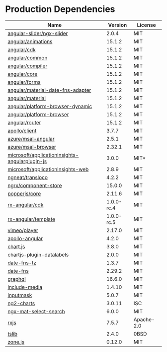 # Production Dependencies

  | Name | Version | License |
  | ---- | ------- | ------- |
  | [angular-slider/ngx-slider](https://github.com/angular-slider/ngx-slider) | 2.0.4 | MIT |
| [angular/animations](https://github.com/angular/angular) | 15.1.2 | MIT |
| [angular/cdk](https://github.com/angular/components) | 15.1.2 | MIT |
| [angular/common](https://github.com/angular/angular) | 15.1.2 | MIT |
| [angular/compiler](https://github.com/angular/angular) | 15.1.2 | MIT |
| [angular/core](https://github.com/angular/angular) | 15.1.2 | MIT |
| [angular/forms](https://github.com/angular/angular) | 15.1.2 | MIT |
| [angular/material-date-fns-adapter](https://github.com/angular/components) | 15.1.2 | MIT |
| [angular/material](https://github.com/angular/components) | 15.1.2 | MIT |
| [angular/platform-browser-dynamic](https://github.com/angular/angular) | 15.1.2 | MIT |
| [angular/platform-browser](https://github.com/angular/angular) | 15.1.2 | MIT |
| [angular/router](https://github.com/angular/angular) | 15.1.2 | MIT |
| [apollo/client](https://github.com/apollographql/apollo-client) | 3.7.7 | MIT |
| [azure/msal-angular](https://github.com/AzureAD/microsoft-authentication-library-for-js) | 2.5.1 | MIT |
| [azure/msal-browser](https://github.com/AzureAD/microsoft-authentication-library-for-js) | 2.32.1 | MIT |
| [microsoft/applicationinsights-angularplugin-js](undefined) | 3.0.0 | MIT* |
| [microsoft/applicationinsights-web](https://github.com/microsoft/ApplicationInsights-JS) | 2.8.9 | MIT |
| [ngneat/transloco](https://github.com/ngneat/transloco) | 4.2.2 | MIT |
| [ngrx/component-store](https://github.com/ngrx/platform) | 15.0.0 | MIT |
| [popperjs/core](https://github.com/popperjs/popper-core) | 2.11.6 | MIT |
| [rx-angular/cdk](https://github.com/rx-angular/rx-angular) | 1.0.0-rc.4 | MIT |
| [rx-angular/template](https://github.com/rx-angular/rx-angular) | 1.0.0-rc.5 | MIT |
| [vimeo/player](https://github.com/vimeo/player.js) | 2.17.0 | MIT |
| [apollo-angular](https://github.com/kamilkisiela/apollo-angular) | 4.2.0 | MIT |
| [chart.js](https://github.com/chartjs/Chart.js) | 3.8.0 | MIT |
| [chartjs-plugin-datalabels](https://github.com/chartjs/chartjs-plugin-datalabels) | 2.0.0 | MIT |
| [date-fns-tz](https://github.com/marnusw/date-fns-tz) | 1.3.7 | MIT |
| [date-fns](https://github.com/date-fns/date-fns) | 2.29.2 | MIT |
| [graphql](https://github.com/graphql/graphql-js) | 16.6.0 | MIT |
| [include-media](https://github.com/eduardoboucas/include-media) | 1.4.10 | MIT |
| [inputmask](https://github.com/RobinHerbots/Inputmask) | 5.0.7 | MIT |
| [ng2-charts](https://github.com/valor-software/ng2-charts) | 3.0.11 | ISC |
| [ngx-mat-select-search](https://github.com/bithost-gmbh/ngx-mat-select-search) | 6.0.0 | MIT |
| [rxjs](https://github.com/reactivex/rxjs) | 7.5.7 | Apache-2.0 |
| [tslib](https://github.com/Microsoft/tslib) | 2.4.0 | 0BSD |
| [zone.js](https://github.com/angular/angular) | 0.12.0 | MIT |
